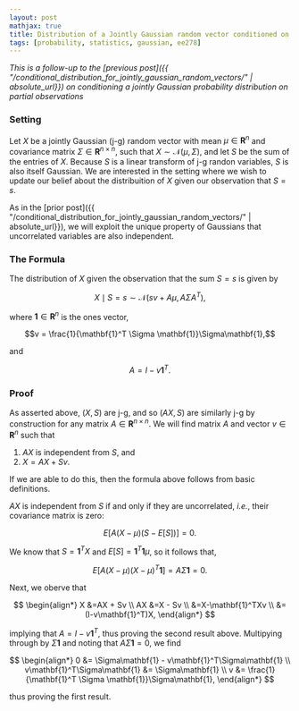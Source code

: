 ```yaml
---
layout: post
mathjax: true
title: Distribution of a Jointly Gaussian random vector conditioned on observing the sum of entries
tags: [probability, statistics, gaussian, ee278]
---
```


_This is a follow-up to the [previous post]({{ "/conditional_distribution_for_jointly_gaussian_random_vectors/" | absolute_url}}) on conditioning a jointly Gaussian probability distribution on partial observations_
### Setting

Let $X$ be a jointly Gaussian (j-g) random vector with mean $\mu\in\mathbf{R}^n$ and covariance matrix $\Sigma\in\mathbf{R}^{n\times n}$, such that $X\sim\mathcal{N}(\mu, \Sigma)$, and let $S$ be the sum of the entries of $X$. Because $S$ is a linear transform of j-g randon variables, $S$ is also itself Gaussian. We are interested in the setting where we wish to update our belief about the distribuition of $X$ given our observation that $S=s$.

As in the [prior post]({{ "/conditional_distribution_for_jointly_gaussian_random_vectors/" | absolute_url}}), we will exploit the unique property of Gaussians that uncorrelated variables are also independent.

### The Formula

The distribution of $X$ given the observation that the sum $S=s$ is given by

$$X\mid S=s \sim \mathcal{N}\left(sv + A\mu, A\Sigma A^T\right),$$

where $\mathbf{1}\in\mathbf{R}^n$ is the ones vector,

$$v = \frac{1}{\mathbf{1}^T \Sigma \mathbf{1}}\Sigma\mathbf{1},$$

and

$$A=I-v\mathbf{1}^T.$$


### Proof

As asserted above, $(X, S)$ are j-g, and so $(AX,S)$ are similarly j-g by construction for any matrix $A\in\mathbf{R}^{n\times n}$. We will find matrix $A$ and vector $v\in\mathbf{R}^n$ such that

1. $AX$ is independent from $S$, and
2. $X=AX + Sv$.

If we are able to do this, then the formula above follows from basic definitions. 

$AX$ is independent from $S$ if and only if they are uncorrelated, _i.e._, their covariance matrix is zero:

$$E[A(X-\mu)(S-E[S])] = 0.$$

We know that $S=\mathbf{1}^TX$ and $E[S]=\mathbf{1}^T\mathbf{1}\mu$, so it follows that,

$$E[A(X-\mu)(X-\mu)^T\mathbf{1}] = A\Sigma\mathbf{1}=0.$$

Next, we oberve that

$$
\begin{align*}
X &=AX + Sv \\
AX &=X - Sv \\
&=X-\mathbf{1}^TXv \\
&= (I-v\mathbf{1}^T)X,
\end{align*}
$$

implying that $A=I-v\mathbf{1}^T$, thus proving the second result above. Multipying through by $\Sigma\mathbf{1}$ and noting that $A\Sigma\mathbf{1}=0$, we find

$$
\begin{align*}
0 &= \Sigma\mathbf{1} - v\mathbf{1}^T\Sigma\mathbf{1}  \\
v\mathbf{1}^T\Sigma\mathbf{1} &= \Sigma\mathbf{1} \\
v &= \frac{1}{\mathbf{1}^T \Sigma \mathbf{1}}\Sigma\mathbf{1},
\end{align*}
$$

thus proving the first result. 